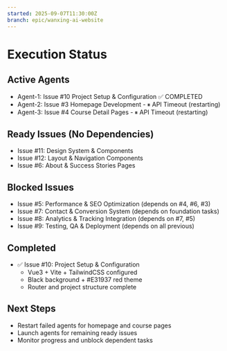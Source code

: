 ```yaml
---
started: 2025-09-07T11:30:00Z
branch: epic/wanxing-ai-website
---
```


# Execution Status

## Active Agents
- Agent-1: Issue #10 Project Setup & Configuration ✅ COMPLETED  
- Agent-2: Issue #3 Homepage Development - ⏸ API Timeout (restarting)
- Agent-3: Issue #4 Course Detail Pages - ⏸ API Timeout (restarting)

## Ready Issues (No Dependencies)
- Issue #11: Design System & Components 
- Issue #12: Layout & Navigation Components
- Issue #6: About & Success Stories Pages

## Blocked Issues
- Issue #5: Performance & SEO Optimization (depends on #4, #6, #3)
- Issue #7: Contact & Conversion System (depends on foundation tasks)
- Issue #8: Analytics & Tracking Integration (depends on #7, #5)
- Issue #9: Testing, QA & Deployment (depends on all previous)

## Completed
- ✅ Issue #10: Project Setup & Configuration
  - Vue3 + Vite + TailwindCSS configured
  - Black background + #E31937 red theme
  - Router and project structure complete

## Next Steps
- Restart failed agents for homepage and course pages
- Launch agents for remaining ready issues
- Monitor progress and unblock dependent tasks